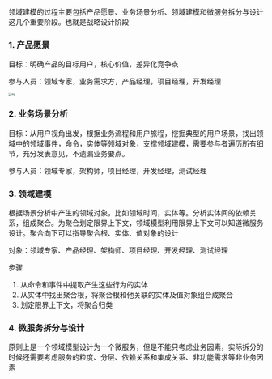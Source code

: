 

领域建模的过程主要包括产品愿景、业务场景分析、领域建模和微服务拆分与设计这几个重要阶段。也就是战略设计阶段



### 1. 产品愿景

目标：明确产品的目标用户，核心价值，差异化竞争点

参与人员：领域专家，业务需求方，产品经理，项目经理，开发经理

<img src="https://learn.lianglianglee.com/%e4%b8%93%e6%a0%8f/DDD%e5%ae%9e%e6%88%98%e8%af%be/assets/b85983fa6a8c877e77387fdafe1598c4.jpg" alt="img" style="zoom: 33%;" />

### 2. 业务场景分析

目标：从用户视角出发，根据业务流程和用户旅程，挖掘典型的用户场景，找出领域中的领域事件，命令，实体等领域对象，支撑领域建模，需要参与者遍历所有细节，充分发表意见，不遗漏业务要点。

参与人员：领域专家，架构师，项目经理，开发经理，测试经理

### 3. 领域建模

根据场景分析中产生的领域对象，比如领域时间，实体等。分析实体间的依赖关系，组成聚合。为聚合划定限界上下文，领域模型利用限界上下文可以知道微服务设计。聚合向下可以指导聚合根、实体、值对象的设计

对象：领域专家、产品经理、架构师、项目经理、开发经理、测试经理

步骤

1. 从命令和事件中提取产生这些行为的实体
2. 从实体中找出聚合根，将聚合根和他关联的实体及值对象组合成聚合
3. 划定限界上下文，将聚合归类

### 4. 微服务拆分与设计

原则上是一个领域模型设计为一个微服务，但是不能只考虑业务因素，实际拆分的时候还需要考虑服务的粒度、分层、依赖关系和集成关系、非功能需求等非业务因素